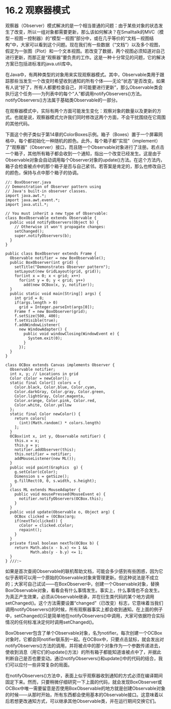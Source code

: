 # 16.2 观察器模式

观察器（Observer）模式解决的是一个相当普通的问题：由于某些对象的状态发生了改变，所以一组对象都需要更新，那么该如何解决？在Smalltalk的MVC（模型－视图－控制器）的“模型－视图”部分中，或在几乎等价的“文档－视图结构”中，大家可以看到这个问题。现在我们有一些数据（“文档”）以及多个视图，假定为一张图（Plot）和一个文本视图。若改变了数据，两个视图必须知道对自己进行更新，而那正是“观察器”要负责的工作。这是一种十分常见的问题，它的解决方案已包括进标准的java.util库中。

在Java中，有两种类型的对象用来实现观察器模式。其中，Observable类用于跟踪那些当发生一个改变时希望收到通知的所有个体——无论“状态”是否改变。如果有人说“好了，所有人都要检查自己，并可能要进行更新”，那么Observable类会执行这个任务——为列表中的每个“人”都调用notifyObservers()方法。notifyObservers()方法属于基础类Observable的一部分。

在观察器模式中，实际有两个方面可能发生变化：观察对象的数量以及更新的方式。也就是说，观察器模式允许我们同时修改这两个方面，不会干扰围绕在它周围的其他代码。

下面这个例子类似于第14章的ColorBoxes示例。箱子（Boxes）置于一个屏幕网格中，每个都初始化一种随机的颜色。此外，每个箱子都“实现”（implement）了“观察器”（Observer）接口，而且随一个Observable对象进行了注册。若点击一个箱子，其他所有箱子都会收到一个通知，指出一个改变已经发生。这是由于Observable对象会自动调用每个Observer对象的update()方法。在这个方法内，箱子会检查被点中的那个箱子是否与自己紧邻。若答案是肯定的，那么也修改自己的颜色，保持与点中那个箱子的协调。

```
//: BoxObserver.java
// Demonstration of Observer pattern using
// Java's built-in observer classes.
import java.awt.*;
import java.awt.event.*;
import java.util.*;

// You must inherit a new type of Observable:
class BoxObservable extends Observable {
  public void notifyObservers(Object b) {
    // Otherwise it won't propagate changes:
    setChanged();
    super.notifyObservers(b);
  }
}

public class BoxObserver extends Frame {
  Observable notifier = new BoxObservable();
  public BoxObserver(int grid) {
    setTitle("Demonstrates Observer pattern");
    setLayout(new GridLayout(grid, grid));
    for(int x = 0; x < grid; x++)
      for(int y = 0; y < grid; y++)
        add(new OCBox(x, y, notifier));
  }   
  public static void main(String[] args) {
    int grid = 8;
    if(args.length > 0)
      grid = Integer.parseInt(args[0]);
    Frame f = new BoxObserver(grid);
    f.setSize(500, 400);
    f.setVisible(true);
    f.addWindowListener(
      new WindowAdapter() {
        public void windowClosing(WindowEvent e) {
          System.exit(0);
        }
      });
  }
}

class OCBox extends Canvas implements Observer {
  Observable notifier;
  int x, y; // Locations in grid
  Color cColor = newColor();
  static final Color[] colors = { 
    Color.black, Color.blue, Color.cyan, 
    Color.darkGray, Color.gray, Color.green,
    Color.lightGray, Color.magenta, 
    Color.orange, Color.pink, Color.red, 
    Color.white, Color.yellow 
  };
  static final Color newColor() {
    return colors[
      (int)(Math.random() * colors.length)
    ];
  }
  OCBox(int x, int y, Observable notifier) {
    this.x = x;
    this.y = y;
    notifier.addObserver(this);
    this.notifier = notifier;
    addMouseListener(new ML());
  }
  public void paint(Graphics  g) {
    g.setColor(cColor);
    Dimension s = getSize();
    g.fillRect(0, 0, s.width, s.height);
  }
  class ML extends MouseAdapter {
    public void mousePressed(MouseEvent e) {
      notifier.notifyObservers(OCBox.this);
    }
  }
  public void update(Observable o, Object arg) {
    OCBox clicked = (OCBox)arg;
    if(nextTo(clicked)) {
      cColor = clicked.cColor;
      repaint();
    }
  }
  private final boolean nextTo(OCBox b) {
    return Math.abs(x - b.x) <= 1 && 
           Math.abs(y - b.y) <= 1;
  }
} ///:~
```

如果是首次查阅Observable的联机帮助文档，可能会多少感到有些困惑，因为它似乎表明可以用一个原始的Observable对象来管理更新。但这种说法是不成立的；大家可自己试试——在BoxObserver中，创建一个Observable对象，替换BoxObservable对象，看看会有什么事情发生。事实上，什么事情也不会发生。为真正产生效果，必须从Observable继承，并在衍生类代码的某个地方调用setChanged()。这个方法需要设置“changed”（已改变）标志，它意味着当我们调用notifyObservers()的时候，所有观察器事实上都会收到通知。在上面的例子中，setChanged()只是简单地在notifyObservers()中调用，大家可依据符合实际情况的任何标准决定何时调用setChanged()。

BoxObserver包含了单个Observable对象，名为notifier。每次创建一个OCBox对象时，它都会同notifier联系到一起。在OCBox中，只要点击鼠标，就会发出对notifyObservers()方法的调用，并将被点中的那个对象作为一个参数传递进去，使收到消息（用它们的update()方法）的所有箱子都能知道谁被点中了，并据此判断自己是否也要变动。通过notifyObservers()和update()中的代码的结合，我们可以应付一些非常复杂的局面。

在notifyObservers()方法中，表面上似乎观察器收到通知的方式必须在编译期间固定下来。然而，只要稍微仔细研究一下上面的代码，就会发现BoxObserver或OCBox中唯一需要留意是否使用BoxObservable的地方就是创建Observable对象的时候——从那时开始，所有东西都会使用基本的Observable接口。这意味着以后若想更改通知方式，可以继承其他Observable类，并在运行期间交换它们。
